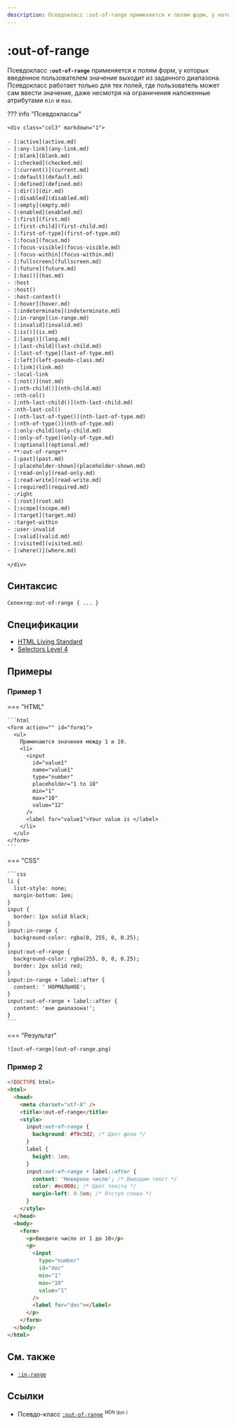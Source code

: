 ```yaml
---
description: Псевдокласс :out-of-range применяется к полям форм, у которых введённое пользователем значение выходит из заданного диапазона
---
```


# :out-of-range

Псевдокласс **`:out-of-range`** применяется к полям форм, у которых введённое пользователем значение выходит из заданного диапазона. Псевдокласс работает только для тех полей, где пользователь может сам ввести значение, даже несмотря на ограничения наложенные атрибутами `min` и `max`.

??? info "Псевдоклассы"

    <div class="col3" markdown="1">

    - [:active](active.md)
    - [:any-link](any-link.md)
    - [:blank](blank.md)
    - [:checked](checked.md)
    - [:current()](current.md)
    - [:default](default.md)
    - [:defined](defined.md)
    - [:dir()](dir.md)
    - [:disabled](disabled.md)
    - [:empty](empty.md)
    - [:enabled](enabled.md)
    - [:first](first.md)
    - [:first-child](first-child.md)
    - [:first-of-type](first-of-type.md)
    - [:focus](focus.md)
    - [:focus-visible](focus-visible.md)
    - [:focus-within](focus-within.md)
    - [:fullscreen](fullscreen.md)
    - [:future](future.md)
    - [:has()](has.md)
    - :host
    - :host()
    - :host-context()
    - [:hover](hover.md)
    - [:indeterminate](indeterminate.md)
    - [:in-range](in-range.md)
    - [:invalid](invalid.md)
    - [:is()](is.md)
    - [:lang()](lang.md)
    - [:last-child](last-child.md)
    - [:last-of-type](last-of-type.md)
    - [:left](left-pseudo-class.md)
    - [:link](link.md)
    - :local-link
    - [:not()](not.md)
    - [:nth-child()](nth-child.md)
    - :nth-col()
    - [:nth-last-child()](nth-last-child.md)
    - :nth-last-col()
    - [:nth-last-of-type()](nth-last-of-type.md)
    - [:nth-of-type()](nth-of-type.md)
    - [:only-child](only-child.md)
    - [:only-of-type](only-of-type.md)
    - [:optional](optional.md)
    - **:out-of-range**
    - [:past](past.md)
    - [:placeholder-shown](placeholder-shown.md)
    - [:read-only](read-only.md)
    - [:read-write](read-write.md)
    - [:required](required.md)
    - :right
    - [:root](root.md)
    - [:scope](scope.md)
    - [:target](target.md)
    - :target-within
    - :user-invalid
    - [:valid](valid.md)
    - [:visited](visited.md)
    - [:where()](where.md)

    </div>

## Синтаксис

```
Селектор:out-of-range { ... }
```

## Спецификации

- [HTML Living Standard](https://html.spec.whatwg.org/multipage/semantics-other.html#selector-out-of-range)
- [Selectors Level 4](https://drafts.csswg.org/selectors-4/#out-of-range-pseudo)

## Примеры

### Пример 1

=== "HTML"

    ```html
    <form action="" id="form1">
      <ul>
        Приминаются значения между 1 и 10.
        <li>
          <input
            id="value1"
            name="value1"
            type="number"
            placeholder="1 to 10"
            min="1"
            max="10"
            value="12"
          />
          <label for="value1">Your value is </label>
        </li>
      </ul>
    </form>
    ```

=== "CSS"

    ```css
    li {
      list-style: none;
      margin-bottom: 1em;
    }
    input {
      border: 1px solid black;
    }
    input:in-range {
      background-color: rgba(0, 255, 0, 0.25);
    }
    input:out-of-range {
      background-color: rgba(255, 0, 0, 0.25);
      border: 2px solid red;
    }
    input:in-range + label::after {
      content: ' НОРМАЛЬНОЕ';
    }
    input:out-of-range + label::after {
      content: 'вне диапазона!';
    }
    ```

=== "Результат"

    ![out-of-range](out-of-range.png)

### Пример 2

```html
<!DOCTYPE html>
<html>
  <head>
    <meta charset="utf-8" />
    <title>:out-of-range</title>
    <style>
      input:out-of-range {
        background: #f9c3d2; /* Цвет фона */
      }
      label {
        height: 1em;
      }
      input:out-of-range + label::after {
        content: 'Неверное число'; /* Выводим текст */
        color: #ec008c; /* Цвет текста */
        margin-left: 0.5em; /* Отступ слева */
      }
    </style>
  </head>
  <body>
    <form>
      <p>Введите число от 1 до 10</p>
      <p>
        <input
          type="number"
          id="dec"
          min="1"
          max="10"
          value="1"
        />
        <label for="dec"></label>
      </p>
    </form>
  </body>
</html>
```

## См. также

- [`:in-range`](in-range.md)

## Ссылки

- Псевдо-класс [`:out-of-range`](https://developer.mozilla.org/ru/docs/Web/CSS/:out-of-range) <sup><small>MDN (рус.)</small></sup>
